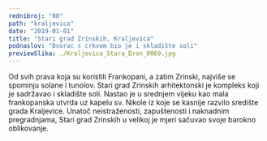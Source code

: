 ```yaml
---
rednibroj: "08"
path: "kraljevica"
date: "2019-01-01"
title: "Stari grad Zrinskih, Kraljevica"
podnaslov: "Dvorac s crkvom bio je i skladište soli"
previewSlika: ./Kraljevica_Stara_Dron_0069.jpg
---
```


Od svih prava koja su koristili Frankopani, a zatim Zrinski, najviše se spominju solane i tunolov. Stari grad Zrinskih arhitektonski je kompleks koji je sadržavao i skladište soli. Nastao je u srednjem vijeku kao mala frankopanska utvrda uz kapelu sv. Nikole iz koje se kasnije razvilo središte grada Kraljevice. Unatoč neistraženosti, zapuštenosti i naknadnim pregradnjama, Stari grad Zrinskih u velikoj je mjeri sačuvao svoje barokno oblikovanje.